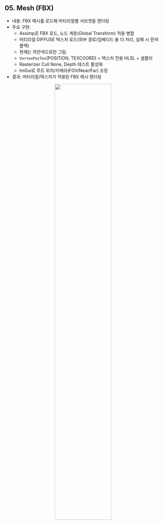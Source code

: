 ## 05. Mesh (FBX)
- 내용: FBX 메시를 로드해 머티리얼별 서브셋을 렌더링
- 주요 구현:
  - Assimp로 FBX 로드, 노드 계층(Global Transform) 적용 병합
  - 머티리얼 DIFFUSE 텍스처 로드(외부 경로/임베디드 둘 다 처리, 실패 시 흰색 폴백)
  - 현재는 하얀색으로만 그림
  - `VertexPosTex`(POSITION, TEXCOORD) + 텍스처 전용 HLSL + 샘플러
  - Rasterizer Cull None, Depth 테스트 활성화
  - ImGui로 루트 위치/카메라(FOV/Near/Far) 조정
- 결과: 머티리얼/텍스처가 적용된 FBX 메시 렌더링

<p align="center">
  <img src="https://github.com/user-attachments/assets/ef96322a-786c-411d-b5f6-5e76377455da" width="60%" />
</p>

